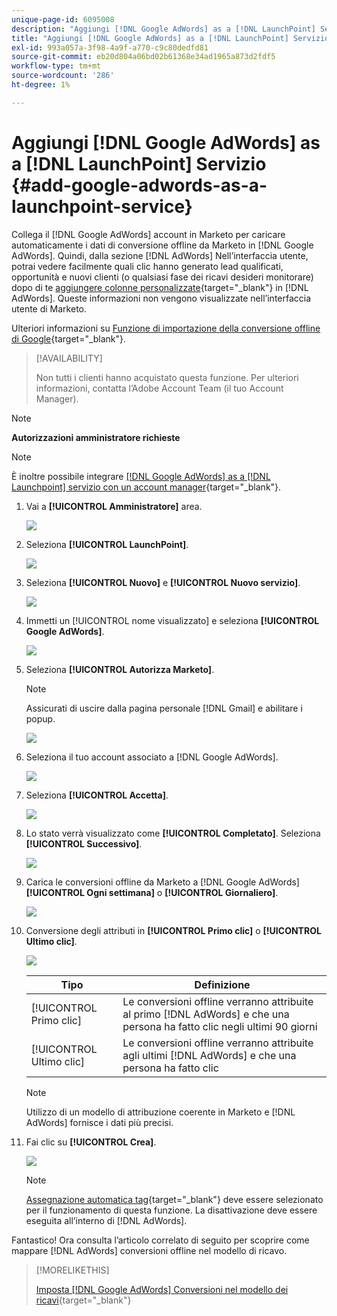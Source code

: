 ```yaml
---
unique-page-id: 6095008
description: "Aggiungi [!DNL Google AdWords] as a [!DNL LaunchPoint] Servizio - Documentazione di Marketo - Documentazione del prodotto"
title: "Aggiungi [!DNL Google AdWords] as a [!DNL LaunchPoint] Servizio"
exl-id: 993a057a-3f98-4a9f-a770-c9c80dedfd81
source-git-commit: eb20d804a06bd02b61368e34ad1965a873d2fdf5
workflow-type: tm+mt
source-wordcount: '286'
ht-degree: 1%

---
```


# Aggiungi [!DNL Google AdWords] as a [!DNL LaunchPoint] Servizio {#add-google-adwords-as-a-launchpoint-service}

Collega il [!DNL Google AdWords] account in Marketo per caricare automaticamente i dati di conversione offline da Marketo in [!DNL Google AdWords]. Quindi, dalla sezione [!DNL AdWords] Nell’interfaccia utente, potrai vedere facilmente quali clic hanno generato lead qualificati, opportunità e nuovi clienti (o qualsiasi fase dei ricavi desideri monitorare) dopo di te [aggiungere colonne personalizzate](https://support.google.com/adwords/answer/3073556){target="_blank"} in [!DNL AdWords]. Queste informazioni non vengono visualizzate nell’interfaccia utente di Marketo.

Ulteriori informazioni su [Funzione di importazione della conversione offline di Google](https://support.google.com/adwords/answer/2998031?hl=en){target="_blank"}.

>[!AVAILABILITY]
>
>Non tutti i clienti hanno acquistato questa funzione. Per ulteriori informazioni, contatta l’Adobe Account Team (il tuo Account Manager).

>[!NOTE]
>
>**Autorizzazioni amministratore richieste**

>[!NOTE]
>
>È inoltre possibile integrare [[!DNL Google AdWords] as a [!DNL Launchpoint] servizio con un account manager](/help/marketo/product-docs/administration/additional-integrations/add-google-adwords-as-a-launchpoint-service-with-a-manager-account.md){target="_blank"}.

1. Vai a **[!UICONTROL Amministratore]** area.

   ![](assets/add-google-adwords-as-a-launchpoint-service-1.png)

1. Seleziona **[!UICONTROL LaunchPoint]**.

   ![](assets/add-google-adwords-as-a-launchpoint-service-2.png)

1. Seleziona **[!UICONTROL Nuovo]** e **[!UICONTROL Nuovo servizio]**.

   ![](assets/add-google-adwords-as-a-launchpoint-service-3.png)

1. Immetti un [!UICONTROL nome visualizzato] e seleziona **[!UICONTROL Google AdWords]**.

   ![](assets/add-google-adwords-as-a-launchpoint-service-4.png)

1. Seleziona **[!UICONTROL Autorizza Marketo]**.

   >[!NOTE]
   >
   >Assicurati di uscire dalla pagina personale [!DNL Gmail] e abilitare i popup.

   ![](assets/add-google-adwords-as-a-launchpoint-service-5.png)

1. Seleziona il tuo account associato a [!DNL Google AdWords].

   ![](assets/add-google-adwords-as-a-launchpoint-service-6.png)

1. Seleziona **[!UICONTROL Accetta]**.

   ![](assets/add-google-adwords-as-a-launchpoint-service-7.png)

1. Lo stato verrà visualizzato come **[!UICONTROL Completato]**. Seleziona **[!UICONTROL Successivo]**.

   ![](assets/add-google-adwords-as-a-launchpoint-service-8.png)

1. Carica le conversioni offline da Marketo a [!DNL Google AdWords] **[!UICONTROL Ogni settimana]** o **[!UICONTROL Giornaliero]**.

   ![](assets/add-google-adwords-as-a-launchpoint-service-9.png)

1. Conversione degli attributi in **[!UICONTROL Primo clic]** o **[!UICONTROL Ultimo clic]**.

   ![](assets/add-google-adwords-as-a-launchpoint-service-10.png)

   | Tipo | Definizione |
   |---|---|
   | [!UICONTROL Primo clic] | Le conversioni offline verranno attribuite al primo [!DNL AdWords] e che una persona ha fatto clic negli ultimi 90 giorni |
   | [!UICONTROL Ultimo clic] | Le conversioni offline verranno attribuite agli ultimi [!DNL AdWords] e che una persona ha fatto clic |

   >[!NOTE]
   >
   >Utilizzo di un modello di attribuzione coerente in Marketo e [!DNL AdWords] fornisce i dati più precisi.

1. Fai clic su **[!UICONTROL Crea]**.

   ![](assets/add-google-adwords-as-a-launchpoint-service-11.png)

   >[!NOTE]
   >
   >[Assegnazione automatica tag](https://support.google.com/adwords/answer/1752125?hl=en){target="_blank"} deve essere selezionato per il funzionamento di questa funzione. La disattivazione deve essere eseguita all’interno di [!DNL AdWords].

Fantastico! Ora consulta l’articolo correlato di seguito per scoprire come mappare [!DNL AdWords] conversioni offline nel modello di ricavo.

>[!MORELIKETHIS]
>
>[Imposta [!DNL Google AdWords] Conversioni nel modello dei ricavi](/help/marketo/product-docs/reporting/revenue-cycle-analytics/revenue-cycle-models/set-google-adwords-conversions-in-the-revenue-model.md){target="_blank"}
